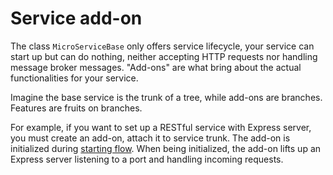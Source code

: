# **Service add-on**

The class `MicroServiceBase` only offers service lifecycle, your service can start up but can do nothing, neither accepting HTTP requests nor handling message broker messages. "Add-ons" are what bring about the actual functionalities for your service.

Imagine the base service is the trunk of a tree, while add-ons are branches. Features are fruits on branches.

For example, if you want to set up a RESTful service with Express server, you must create an add-on, attach it to service trunk. The add-on is initialized during [starting flow](./service-lifecycle.md#starting-flow). When being initialized, the add-on lifts up an Express server listening to a port and handling incoming requests.

